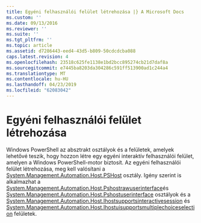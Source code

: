```yaml
---
title: Egyéni felhasználói felület létrehozása |} A Microsoft Docs
ms.custom: ''
ms.date: 09/13/2016
ms.reviewer: ''
ms.suite: ''
ms.tgt_pltfrm: ''
ms.topic: article
ms.assetid: d7286443-eed4-43d5-b809-50cdcdcba088
caps.latest.revision: 4
ms.openlocfilehash: 23518c625fe1138e1bd2bcc895274cb21d7daf8a
ms.sourcegitcommit: e7445ba8203da304286c591ff513900ad1c244a4
ms.translationtype: MT
ms.contentlocale: hu-HU
ms.lasthandoff: 04/23/2019
ms.locfileid: "62083042"
---
```

# <a name="creating-a-custom-user-interface"></a>Egyéni felhasználói felület létrehozása

Windows PowerShell az absztrakt osztályok és a felületek, amelyek lehetővé teszik, hogy hozzon létre egy egyéni interaktív felhasználói felület, amelyen a Windows PowerShell-motor biztosít. Az egyéni felhasználói felület létrehozása, meg kell valósítani a [System.Management.Automation.Host.PSHost](/dotnet/api/System.Management.Automation.Host.PSHost) osztály. Igény szerint is alkalmazhat a [System.Management.Automation.Host.Pshostrawuserinterface](/dotnet/api/System.Management.Automation.Host.PSHostRawUserInterface)és [System.Management.Automation.Host.Pshostuserinterface](/dotnet/api/System.Management.Automation.Host.PSHostUserInterface) osztályok és a [System.Management.Automation.Host.Ihostsupportsinteractivesession](/dotnet/api/System.Management.Automation.Host.IHostSupportsInteractiveSession) és [System.Management.Automation.Host.Ihostuisupportsmultiplechoiceselection](/dotnet/api/System.Management.Automation.Host.IHostUISupportsMultipleChoiceSelection) felületek.
